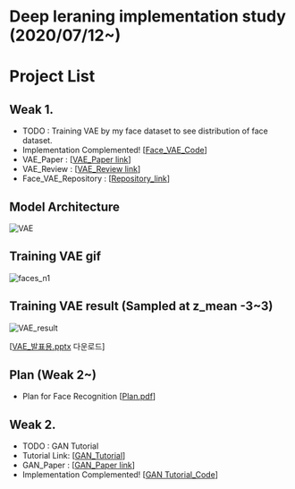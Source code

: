 # Deep leraning implementation study (2020/07/12~)

# Project List

## Weak 1.
- TODO : Training VAE by my face dataset to see distribution of face dataset.
- Implementation Complemented! [[Face_VAE_Code](https://github.com/kdh4672/Face_VAE/blob/master/VAE/VAE_Face.py)]
- VAE_Paper :  [[VAE_Paper link](https://arxiv.org/pdf/1312.6114.pdf?source=post_page---------------------------)]
- VAE_Review : [[VAE_Review link](https://github.com/kdh4672/Daehyeon.github.io/blob/master/Paper_Review/VAE.pdf)]
- Face_VAE_Repository : [[Repository_link](https://github.com/kdh4672/Face_VAE/tree/master/VAE)]
## Model Architecture
![VAE](https://user-images.githubusercontent.com/54311546/87496168-ffa65280-c68d-11ea-82c6-1cabbb0ecd4e.jpg)

## Training VAE gif
![faces_n1](https://user-images.githubusercontent.com/54311546/87400438-c6b99f80-c5f3-11ea-8ef4-52d0881840cd.gif)

## Training VAE result (Sampled at z_mean -3~3)
![VAE_result](https://user-images.githubusercontent.com/54311546/87406921-667b2b80-c5fc-11ea-8a5c-e666ef6583bb.png)


[[VAE_발표용.pptx](https://github.com/kdh4672/dlstudy/files/4942047/VAE_.pptx) 다운로드]
## Plan (Weak 2~)
- Plan for Face Recognition [[Plan.pdf](https://github.com/kdh4672/dlstudy/files/4943848/default.pdf)]

## Weak 2.
- TODO : GAN Tutorial
- Tutorial Link: [[GAN_Tutorial](https://dreamgonfly.github.io/blog/gan-explained/)]
- GAN_Paper :  [[GAN_Paper link](https://github.com/kdh4672/DH_Lab/blob/master/Interesting_Papers/GAN.pdf)]
- Implementation Complemented! [[GAN Tutorial_Code](https://github.com/kdh4672/DH_Lab/blob/master/Deeplearning_Basic/GAN_Tutorial_Mnist.ipynb)]

